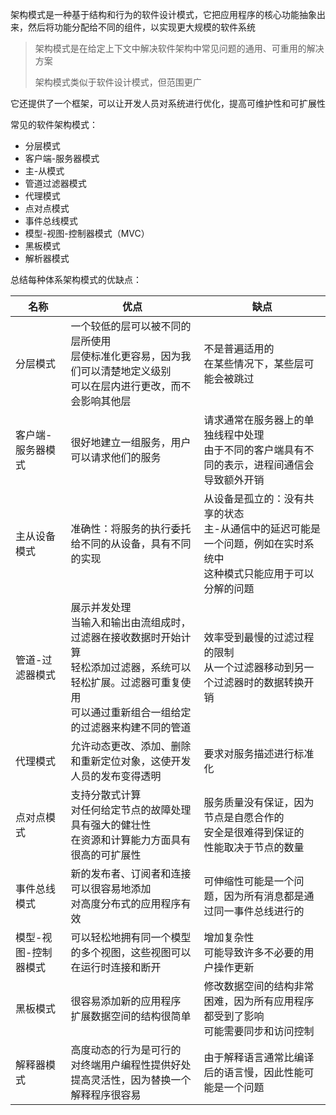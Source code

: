 架构模式是一种基于结构和行为的软件设计模式，它把应用程序的核心功能抽象出来，然后将功能分配给不同的组件，以实现更大规模的软件系统

> 架构模式是在给定上下文中解决软件架构中常见问题的通用、可重用的解决方案
>
> 架构模式类似于软件设计模式，但范围更广

它还提供了一个框架，可以让开发人员对系统进行优化，提高可维护性和可扩展性

常见的软件架构模式：

- 分层模式
- 客户端-服务器模式
- 主-从模式
- 管道过滤器模式
- 代理模式
- 点对点模式
- 事件总线模式
- 模型-视图-控制器模式（MVC）
- 黑板模式
- 解析器模式

总结每种体系架构模式的优缺点：

| 名称                 | 优点                                                         | 缺点                                                         |
| -------------------- | ------------------------------------------------------------ | ------------------------------------------------------------ |
| 分层模式             | 一个较低的层可以被不同的层所使用<br />层使标准化更容易，因为我们可以清楚地定义级别<br />可以在层内进行更改，而不会影响其他层 | 不是普遍适用的<br />在某些情况下，某些层可能会被跳过         |
| 客户端-服务器模式    | 很好地建立一组服务，用户可以请求他们的服务                   | 请求通常在服务器上的单独线程中处理<br />由于不同的客户端具有不同的表示，进程间通信会导致额外开销 |
| 主从设备模式         | 准确性：将服务的执行委托给不同的从设备，具有不同的实现       | 从设备是孤立的：没有共享的状态<br />主-从通信中的延迟可能是一个问题，例如在实时系统中<br />这种模式只能应用于可以分解的问题 |
| 管道-过滤器模式      | 展示并发处理<br />当输入和输出由流组成时，过滤器在接收数据时开始计算<br />轻松添加过滤器，系统可以轻松扩展。过滤器可重复使用<br /> 可以通过重新组合一组给定的过滤器来构建不同的管道 | 效率受到最慢的过滤过程的限制<br />从一个过滤器移动到另一个过滤器时的数据转换开销 |
| 代理模式             | 允许动态更改、添加、删除和重新定位对象，这使开发人员的发布变得透明 | 要求对服务描述进行标准化                                     |
| 点对点模式           | 支持分散式计算<br />对任何给定节点的故障处理具有强大的健壮性<br />在资源和计算能力方面具有很高的可扩展性 | 服务质量没有保证，因为节点是自愿合作的<br />安全是很难得到保证的<br />性能取决于节点的数量 |
| 事件总线模式         | 新的发布者、订阅者和连接可以很容易地添加<br />对高度分布式的应用程序有效 | 可伸缩性可能是一个问题，因为所有消息都是通过同一事件总线进行的 |
| 模型-视图-控制器模式 | 可以轻松地拥有同一个模型的多个视图，这些视图可以在运行时连接和断开 | 增加复杂性<br />可能导致许多不必要的用户操作更新             |
| 黑板模式             | 很容易添加新的应用程序<br />扩展数据空间的结构很简单         | 修改数据空间的结构非常困难，因为所有应用程序都受到了影响<br />可能需要同步和访问控制 |
| 解释器模式           | 高度动态的行为是可行的<br />对终端用户编程性提供好处<br />提高灵活性，因为替换一个解释程序很容易 | 由于解释语言通常比编译后的语言慢，因此性能可能是一个问题     |
